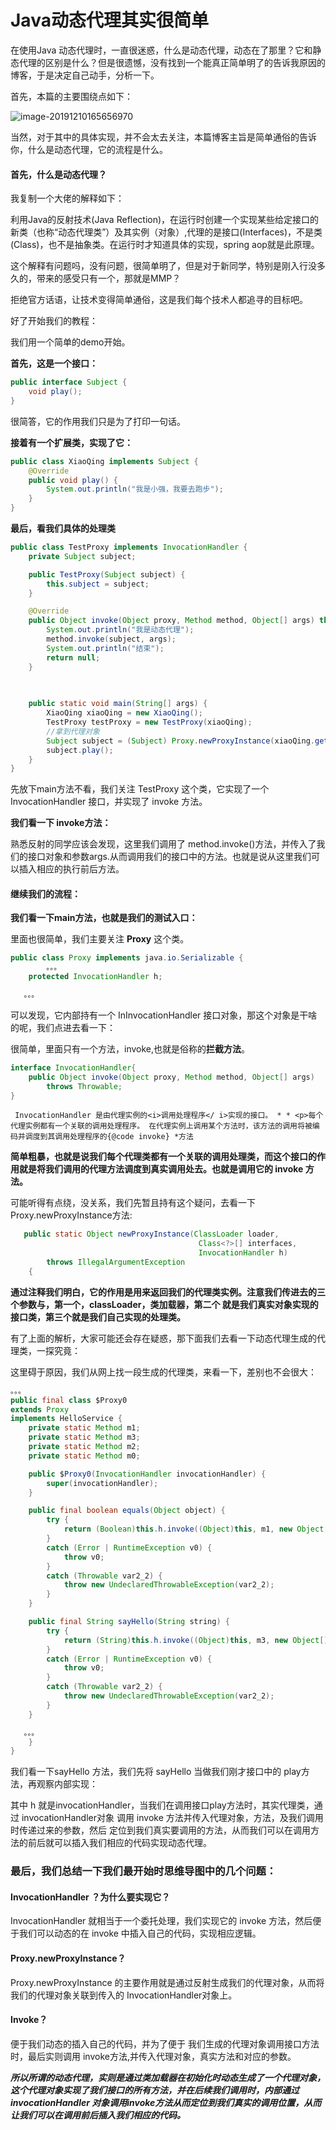 # Java动态代理其实很简单

在使用Java 动态代理时，一直很迷惑，什么是动态代理，动态在了那里？它和静态代理的区别是什么？但是很遗憾，没有找到一个能真正简单明了的告诉我原因的博客，于是决定自己动手，分析一下。

首先，本篇的主要围绕点如下：

![image-20191210165656970](https://tva1.sinaimg.cn/large/006tNbRwly1g9rqbzq98qj316u0hwmyn.jpg)

当然，对于其中的具体实现，并不会太去关注，本篇博客主旨是简单通俗的告诉你，什么是动态代理，它的流程是什么。



#### 首先，什么是动态代理？

我复制一个大佬的解释如下：

利用Java的反射技术(Java Reflection)，在运行时创建一个实现某些给定接口的新类（也称“动态代理类”）及其实例（对象）,代理的是接口(Interfaces)，不是类(Class)，也不是抽象类。在运行时才知道具体的实现，spring aop就是此原理。

这个解释有问题吗，没有问题，很简单明了，但是对于新同学，特别是刚入行没多久的，带来的感受只有一个，那就是MMP？

拒绝官方话语，让技术变得简单通俗，这是我们每个技术人都追寻的目标吧。



好了开始我们的教程：



我们用一个简单的demo开始。

**首先，这是一个接口：**

```java
public interface Subject {
    void play();
}
```

很简答，它的作用我们只是为了打印一句话。



**接着有一个扩展类，实现了它：**

```java
public class XiaoQing implements Subject {
    @Override
    public void play() {
        System.out.println("我是小强，我要去跑步");
    }
}
```



**最后，看我们具体的处理类**

```java
public class TestProxy implements InvocationHandler {
    private Subject subject;

    public TestProxy(Subject subject) {
        this.subject = subject;
    }

    @Override
    public Object invoke(Object proxy, Method method, Object[] args) throws Throwable {
        System.out.println("我是动态代理");
        method.invoke(subject, args);
        System.out.println("结束");
        return null;
    }

  
  
    public static void main(String[] args) {
        XiaoQing xiaoQing = new XiaoQing();
        TestProxy testProxy = new TestProxy(xiaoQing);
        //拿到代理对象
        Subject subject = (Subject) Proxy.newProxyInstance(xiaoQing.getClass().getClassLoader(), xiaoQing.getClass().getInterfaces(), testProxy);
        subject.play();
    }
}

```

先放下main方法不看，我们关注 TestProxy 这个类，它实现了一个 InvocationHandler 接口，并实现了 invoke 方法。



**我们看一下 invoke方法：**

熟悉反射的同学应该会发现，这里我们调用了 method.invoke()方法，并传入了我们的接口对象和参数args.从而调用我们的接口中的方法。也就是说从这里我们可以插入相应的执行前后方法。



#### 继续我们的流程：

**我们看一下main方法，也就是我们的测试入口：**

里面也很简单，我们主要关注 **Proxy** 这个类。

```java
public class Proxy implements java.io.Serializable {
		。。。
    protected InvocationHandler h;

   。。。
```

可以发现，它内部持有一个 InInvocationHandler 接口对象，那这个对象是干啥的呢，我们点进去看一下：



很简单，里面只有一个方法，invoke,也就是俗称的**拦截方法**。

```java
interface InvocationHandler{
    public Object invoke(Object proxy, Method method, Object[] args)
        throws Throwable;
}
```

```
 InvocationHandler 是由代理实例的<i>调用处理程序</ i>实现的接口。 * * <p>每个代理实例都有一个关联的调用处理程序。 在代理实例上调用某个方法时，该方法的调用将被编码并调度到其调用处理程序的{@code invoke} *方法
```

**简单粗暴，也就是说我们每个代理类都有一个关联的调用处理类，而这个接口的作用就是将我们调用的代理方法调度到真实调用处去。也就是调用它的 invoke 方法。**



可能听得有点绕，没关系，我们先暂且持有这个疑问，去看一下 Proxy.newProxyInstance方法:

```java
   public static Object newProxyInstance(ClassLoader loader,
                                          Class<?>[] interfaces,
                                          InvocationHandler h)
        throws IllegalArgumentException
    {
```

 **通过注释我们明白，它的作用是用来返回我们的代理类实例。注意我们传进去的三个参数与，第一个，classLoader，类加载器，第二个 就是我们真实对象实现的接口类，第三个就是我们自己实现的处理类。**



有了上面的解析，大家可能还会存在疑惑，那下面我们去看一下动态代理生成的代理类，一探究竟：

这里碍于原因，我们从网上找一段生成的代理类，来看一下，差别也不会很大：

```java
。。。
public final class $Proxy0
extends Proxy
implements HelloService {
    private static Method m1;
    private static Method m3;
    private static Method m2;
    private static Method m0;

    public $Proxy0(InvocationHandler invocationHandler) {
        super(invocationHandler);
    }

    public final boolean equals(Object object) {
        try {
            return (Boolean)this.h.invoke((Object)this, m1, new Object[]{object});
        }
        catch (Error | RuntimeException v0) {
            throw v0;
        }
        catch (Throwable var2_2) {
            throw new UndeclaredThrowableException(var2_2);
        }
    }

    public final String sayHello(String string) {
        try {
            return (String)this.h.invoke((Object)this, m3, new Object[]{string});
        }
        catch (Error | RuntimeException v0) {
            throw v0;
        }
        catch (Throwable var2_2) {
            throw new UndeclaredThrowableException(var2_2);
        }
    }

   。。。
    }
}
```

我们看一下sayHello 方法，我们先将 sayHello 当做我们刚才接口中的 play方法，再观察内部实现：

其中 h 就是invocationHandler，当我们在调用接口play方法时，其实代理类，通过 invocationHandler对象 调用 invoke 方法并传入代理对象，方法，及我们调用时传递过来的参数，然后 定位到我们真实要调用的方法，从而我们可以在调用方法的前后就可以插入我们相应的代码实现动态代理。





### 最后，我们总结一下我们最开始时思维导图中的几个问题：

#### InvocationHandler ？为什么要实现它？

InvocationHandler 就相当于一个委托处理，我们实现它的 invoke 方法，然后便于我们可以动态的在 invoke 中插入自己的代码，实现相应逻辑。

#### Proxy.newProxyInstance？

Proxy.newProxyInstance 的主要作用就是通过反射生成我们的代理对象，从而将我们的代理对象关联到传入的 InvocationHandler对象上。

#### Invoke？

便于我们动态的插入自己的代码，并为了便于 我们生成的代理对象调用接口方法时，最后实则调用 invoke方法,并传入代理对象，真实方法和对应的参数。

***所以所谓的动态代理，实则是通过类加载器在初始化时动态生成了一个代理对象，这个代理对象实现了我们接口的所有方法，并在后续我们调用时，内部通过 invocationHandler 对象调用invoke方法从而定位到我们真实的调用位置，从而让我们可以在调用前后插入我们相应的代码。***

